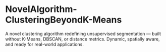 # NovelAlgorithm-ClusteringBeyondK-Means
 A novel clustering algorithm redefining unsupervised segmentation — built without K-Means, DBSCAN, or distance metrics. Dynamic, spatially aware, and ready for real-world applications.
